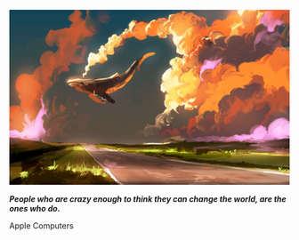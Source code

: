 <p align="center"><img src="readme.jpeg"></p>

_**People who are crazy enough to think they can change the world, are the ones who do.**_

Apple Computers
